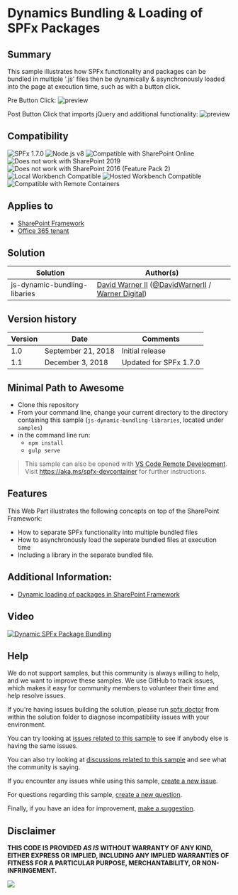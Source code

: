 # Dynamics Bundling & Loading of SPFx Packages

## Summary
This sample illustrates how SPFx functionality and packages can be bundled in multiple '.js' files then be dynamically & asynchronously loaded into the page at execution time, such as with a button click.

Pre Button Click:
![preview](./assets/WebPart-Preview-PreClick.jpg)

Post Button Click that imports jQuery and additional functionality:
![preview](./assets/WebPart-Preview-PostjQueryClick.jpg)

## Compatibility

![SPFx 1.7.0](https://img.shields.io/badge/SPFx-1.7.0-green.svg) 
![Node.js v8](https://img.shields.io/badge/Node.js-v8-green.svg) 
![Compatible with SharePoint Online](https://img.shields.io/badge/SharePoint%20Online-Compatible-green.svg)
![Does not work with SharePoint 2019](https://img.shields.io/badge/SharePoint%20Server%202019-Incompatible-red.svg "SharePoint Server 2019 requires SPFx 1.4.1 or lower")
![Does not work with SharePoint 2016 (Feature Pack 2)](https://img.shields.io/badge/SharePoint%20Server%202016%20(Feature%20Pack%202)-Incompatible-red.svg "SharePoint Server 2016 Feature Pack 2 requires SPFx 1.1")
![Local Workbench Compatible](https://img.shields.io/badge/Local%20Workbench-Compatible-green.svg)
![Hosted Workbench Compatible](https://img.shields.io/badge/Hosted%20Workbench-Compatible-green.svg)
![Compatible with Remote Containers](https://img.shields.io/badge/Remote%20Containers-Compatible-green.svg)

## Applies to

* [SharePoint Framework](https://docs.microsoft.com/sharepoint/dev/spfx/sharepoint-framework-overview)
* [Office 365 tenant](https://docs.microsoft.com/sharepoint/dev/spfx/set-up-your-development-environment)


## Solution

Solution|Author(s)
--------|---------
js-dynamic-bundling-libaries | [David Warner II](https://github.com/PopWarner) ([@DavidWarnerII](https://twitter.com/davidwarnerii) / [Warner Digital](http://warner.digital))

## Version history

Version|Date|Comments
-------|----|--------
1.0|September 21, 2018|Initial release
1.1|December 3, 2018|Updated for SPFx 1.7.0

## Minimal Path to Awesome

- Clone this repository
- From your command line, change your current directory to the directory containing this sample (`js-dynamic-bundling-libraries`, located under `samples`)
- in the command line run:
  - `npm install`
  - `gulp serve`

>  This sample can also be opened with [VS Code Remote Development](https://code.visualstudio.com/docs/remote/remote-overview). Visit https://aka.ms/spfx-devcontainer for further instructions.



## Features
This Web Part illustrates the following concepts on top of the SharePoint Framework:

- How to separate SPFx functionality into multiple bundled files
- How to asynchronously load the seperate bundled files at execution time
- Including a library in the separate bundled file.

## Additional Information:
- [Dynamic loading of packages in SharePoint Framework](https://docs.microsoft.com/sharepoint/dev/spfx/dynamic-loading)

## Video

[![Dynamic SPFx Package Bundling](./assets/video-thumbnail.jpg)](https://www.youtube.com/watch?v=Gxsau1yhHZE "Dynamic SPFx Package Bundling")

## Help


We do not support samples, but this community is always willing to help, and we want to improve these samples. We use GitHub to track issues, which makes it easy for  community members to volunteer their time and help resolve issues.

If you're having issues building the solution, please run [spfx doctor](https://pnp.github.io/cli-microsoft365/cmd/spfx/spfx-doctor/) from within the solution folder to diagnose incompatibility issues with your environment.

You can try looking at [issues related to this sample](https://github.com/pnp/sp-dev-fx-webparts/issues?q=label%3A%22sample%3A%20js-dynamic-bundling-libraries") to see if anybody else is having the same issues.

You can also try looking at [discussions related to this sample](https://github.com/pnp/sp-dev-fx-webparts/discussions?discussions_q=js-dynamic-bundling-libraries) and see what the community is saying.

If you encounter any issues while using this sample, [create a new issue](https://github.com/pnp/sp-dev-fx-webparts/issues/new?assignees=&labels=Needs%3A+Triage+%3Amag%3A%2Ctype%3Abug-suspected%2Csample%3A%20js-dynamic-bundling-libraries&template=bug-report.yml&sample=js-dynamic-bundling-libraries&authors=@PopWarner&title=js-dynamic-bundling-libraries%20-%20).

For questions regarding this sample, [create a new question](https://github.com/pnp/sp-dev-fx-webparts/issues/new?assignees=&labels=Needs%3A+Triage+%3Amag%3A%2Ctype%3Aquestion%2Csample%3A%20js-dynamic-bundling-libraries&template=question.yml&sample=js-dynamic-bundling-libraries&authors=@PopWarner&title=js-dynamic-bundling-libraries%20-%20).

Finally, if you have an idea for improvement, [make a suggestion](https://github.com/pnp/sp-dev-fx-webparts/issues/new?assignees=&labels=Needs%3A+Triage+%3Amag%3A%2Ctype%3Aenhancement%2Csample%3A%20js-dynamic-bundling-libraries&template=question.yml&sample=js-dynamic-bundling-libraries&authors=@PopWarner&title=js-dynamic-bundling-libraries%20-%20).

## Disclaimer

**THIS CODE IS PROVIDED *AS IS* WITHOUT WARRANTY OF ANY KIND, EITHER EXPRESS OR IMPLIED, INCLUDING ANY IMPLIED WARRANTIES OF FITNESS FOR A PARTICULAR PURPOSE, MERCHANTABILITY, OR NON-INFRINGEMENT.**


<img src="https://pnptelemetry.azurewebsites.net/sp-dev-fx-webparts/samples/js-dynamic-bundling-libraries" />
